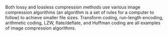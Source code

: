 Both lossy and lossless compression methods use various image compression algorithms (an algorithm is a set of rules for a computer to follow) to achieve smaller file sizes. Transform coding, run-length encoding, arithmetic coding, LZW, flate/deflate, and Huffman coding are all examples of image compression algorithms.
